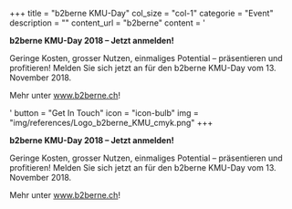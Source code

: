 +++
  title = "b2berne KMU-Day"
  col_size = "col-1"
  categorie = "Event"
  description = ""
  content_url = "b2berne"
  content = '<p><strong>b2berne KMU-Day 2018 &ndash; Jetzt anmelden!</strong></p><p>Geringe Kosten, grosser Nutzen, einmaliges Potential &ndash; pr&auml;sentieren und profitieren! Melden Sie sich jetzt an f&uuml;r den b2berne KMU-Day vom 13. November 2018.</p><p>Mehr unter <a href="http://www.b2berne.ch" target="_blank">www.b2berne.ch</a>!</p>'
  button = "Get In Touch"
  icon = "icon-bulb"
  img = "img/references/Logo_b2berne_KMU_cmyk.png"
+++
<p><strong>b2berne KMU-Day 2018 &ndash; Jetzt anmelden!</strong></p>

<p>Geringe Kosten, grosser Nutzen, einmaliges Potential &ndash; pr&auml;sentieren und profitieren! Melden Sie sich jetzt an f&uuml;r den b2berne KMU-Day vom 13. November 2018.</p>

<p>Mehr unter <a href="http://www.b2berne.ch" target="_blank">www.b2berne.ch</a>!</p>
